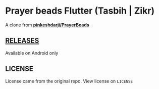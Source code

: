 # Prayer beads Flutter (Tasbih | Zikr)

A clone from [**pinkeshdarji/PrayerBeads**](https://github.com/pinkeshdarji/PrayerBeads)

<!-- ## App UI

| GIF                                                                                                                                        | Screenshot                                                                                                                                 |
| ------------------------------------------------------------------------------------------------------------------------------------------ | ------------------------------------------------------------------------------------------------------------------------------------------ |
| <img src="https://user-images.githubusercontent.com/60868965/94334737-4f988280-000a-11eb-92e8-161c9655be9b.gif" heigth="512" width="288"/> | <img src="https://user-images.githubusercontent.com/60868965/94332657-8fab3580-0009-11eb-852d-269a9838c1ba.jpg" heigth="512" width="288"/> | -->

## [RELEASES](https://github.com/iqfareez/prayer_beads_tasbih/releases)

Available on Android only

## LICENSE

License came from the original repo. View license on `LICENSE`
